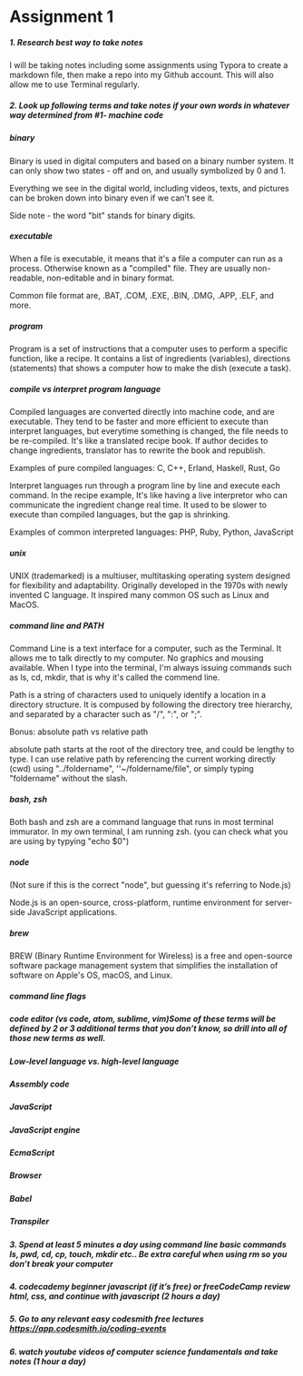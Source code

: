 # Assignment 1 

##### 1. Research best way to take notes

I will be taking notes including some assignments using Typora to create a markdown file, then make a repo into my Github account. This will also allow me to use Terminal regularly. 



##### 2. Look up following terms and take notes if your own words in whatever way determined from #1- machine code



##### binary

Binary is used in digital computers and based on a binary number system. It can only show two states - off and on, and usually symbolized by 0 and 1.

Everything we see in the digital world, including videos, texts, and pictures can be broken down into binary even if we can't see it. 

Side note - the word "bit" stands for binary digits.

##### executable

When a file is executable, it means that it's a file a computer can run as a process. Otherwise known as a "compiled" file. They are usually non-readable, non-editable and in binary format. 

Common file format are, .BAT, .COM, .EXE, .BIN, .DMG, .APP, .ELF, and more.

##### program

Program is a set of instructions that a computer uses to perform a specific function, like a recipe. It contains a list of ingredients (variables), directions (statements) that shows a computer how to make the dish (execute a task).

##### compile vs interpret program language

Compiled languages are converted directly into machine code, and are executable. They tend to be faster and more efficient to execute than interpret languages, but everytime something is changed, the file needs to be re-compiled. It's like a translated recipe book. If author decides to change ingredients, translator has to rewrite the book and republish. 

Examples of pure compiled languages: C, C++, Erland, Haskell, Rust, Go

Interpret languages run through a program line by line and execute each command. In the recipe example, It's like having a live interpretor who can communicate the ingredient change real time. It used to be slower to execute than compiled languages, but the gap is shrinking.

Examples of common interpreted languages: PHP, Ruby, Python, JavaScript

##### unix

UNIX (trademarked) is a multiuser, multitasking operating system designed for flexibility and adaptability. Originally developed in the 1970s with newly invented C language. It inspired many common OS such as Linux and MacOS.

##### command line and PATH

Command Line is a text interface for a computer, such as the Terminal. It allows me to talk directly to my computer. No graphics and mousing available. When I type into the terminal, I'm always issuing commands such as ls, cd, mkdir, that is why it's called the commend line.

Path is a string of characters used to uniquely identify a location in a directory structure. It is compused by following the directory tree hierarchy, and separated by a character such as "/", ":", or ";". 

Bonus: absolute path vs relative path

absolute path starts at the root of the directory tree, and could be lengthy to type. I can use relative path by referencing the current working directly (cwd) using "../foldername",  ''~/foldername/file", or simply typing "foldername" without the slash.

##### bash, zsh

Both bash and zsh are a command language that runs in most terminal immurator. In my own terminal, I am running zsh. (you can check what you are using by typying "echo $0")

##### node

(Not sure if this is the correct "node", but guessing it's referring to Node.js)

Node.js is an open-source, cross-platform, runtime environment for server-side JavaScript applications.

##### brew

BREW (Binary Runtime Environment for Wireless) is a free and open-source software package management system that simplifies the installation of software on Apple's OS, macOS, and Linux.

##### command line flags

##### code editor (vs code, atom, sublime, vim)Some of these terms will be defined by 2 or 3 additional terms that you don’t know, so drill into all of those new terms as well.

##### Low-level language vs. high-level language

##### Assembly code

##### JavaScript

##### JavaScript engine

##### EcmaScript

##### Browser

##### Babel

##### Transpiler



##### 3. Spend at least 5 minutes a day using command line basic commands ls, pwd, cd, cp, touch, mkdir etc.. Be extra careful when using rm so you don’t break your computer

##### 4. codecademy beginner javascript (if it’s free) or freeCodeCamp review html, css, and continue with javascript (2 hours a day)

##### 5. Go to any relevant easy codesmith free lectures https://app.codesmith.io/coding-events

##### 6. watch youtube videos of computer science fundamentals and take notes (1 hour a day)

